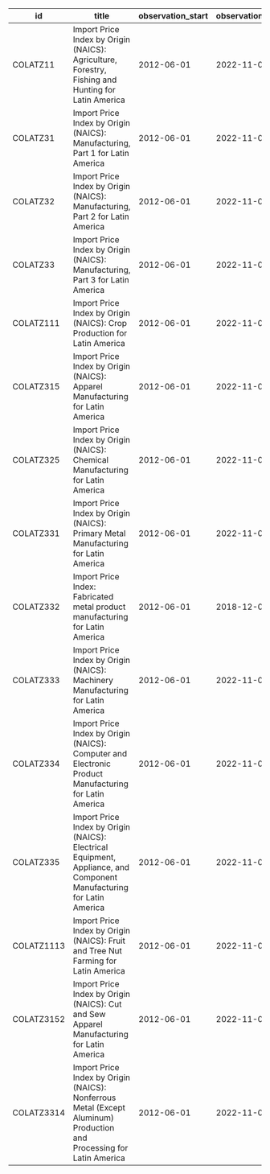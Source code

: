| id         | title                                                                                                                | observation_start   | observation_end   |
|------------|----------------------------------------------------------------------------------------------------------------------|---------------------|-------------------|
| COLATZ11   | Import Price Index by Origin (NAICS): Agriculture, Forestry, Fishing and Hunting for Latin America                   | 2012-06-01          | 2022-11-01        |
| COLATZ31   | Import Price Index by Origin (NAICS): Manufacturing, Part 1 for Latin America                                        | 2012-06-01          | 2022-11-01        |
| COLATZ32   | Import Price Index by Origin (NAICS): Manufacturing, Part 2 for Latin America                                        | 2012-06-01          | 2022-11-01        |
| COLATZ33   | Import Price Index by Origin (NAICS): Manufacturing, Part 3 for Latin America                                        | 2012-06-01          | 2022-11-01        |
| COLATZ111  | Import Price Index by Origin (NAICS): Crop Production for Latin America                                              | 2012-06-01          | 2022-11-01        |
| COLATZ315  | Import Price Index by Origin (NAICS): Apparel Manufacturing for Latin America                                        | 2012-06-01          | 2022-11-01        |
| COLATZ325  | Import Price Index by Origin (NAICS): Chemical Manufacturing for Latin America                                       | 2012-06-01          | 2022-11-01        |
| COLATZ331  | Import Price Index by Origin (NAICS): Primary Metal Manufacturing for Latin America                                  | 2012-06-01          | 2022-11-01        |
| COLATZ332  | Import Price Index: Fabricated metal product manufacturing for Latin America                                         | 2012-06-01          | 2018-12-01        |
| COLATZ333  | Import Price Index by Origin (NAICS): Machinery Manufacturing for Latin America                                      | 2012-06-01          | 2022-11-01        |
| COLATZ334  | Import Price Index by Origin (NAICS): Computer and Electronic Product Manufacturing for Latin America                | 2012-06-01          | 2022-11-01        |
| COLATZ335  | Import Price Index by Origin (NAICS): Electrical Equipment, Appliance, and Component Manufacturing for Latin America | 2012-06-01          | 2022-11-01        |
| COLATZ1113 | Import Price Index by Origin (NAICS): Fruit and Tree Nut Farming for Latin America                                   | 2012-06-01          | 2022-11-01        |
| COLATZ3152 | Import Price Index by Origin (NAICS): Cut and Sew Apparel Manufacturing for Latin America                            | 2012-06-01          | 2022-11-01        |
| COLATZ3314 | Import Price Index by Origin (NAICS): Nonferrous Metal (Except Aluminum) Production and Processing for Latin America | 2012-06-01          | 2022-11-01        |